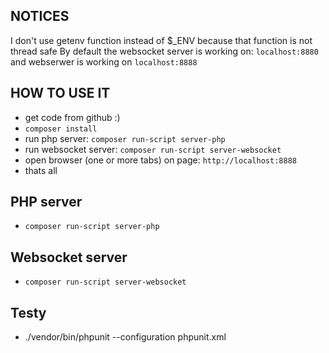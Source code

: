 ## NOTICES
I don't use getenv function instead of $_ENV because that function is not thread safe
By default the websocket server is working on: `localhost:8880` and webserwer is working on `localhost:8888`

## HOW TO USE IT
* get code from github :)
* `composer install`
* run php server: `composer run-script server-php`
* run websocket server: `composer run-script server-websocket`
* open browser (one or more tabs) on page: `http://localhost:8888`
* thats all

## PHP server
* `composer run-script server-php`

## Websocket server
* `composer run-script server-websocket`

## Testy
*  ./vendor/bin/phpunit --configuration phpunit.xml
